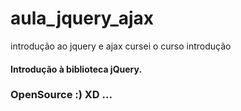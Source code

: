 # aula_jquery_ajax
introdução ao jquery e ajax
cursei o curso introdução 
#### Introdução à biblioteca jQuery.

### OpenSource :) XD ... 

